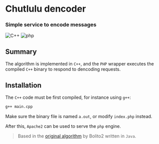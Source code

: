 # Chutlulu dencoder
### Simple service to encode messages
![C++](https://img.shields.io/badge/-C++-blue?logo=cplusplus) ![php](https://img.shields.io/badge/PHP-777BB4?logo=php&logoColor=white)
## Summary
The algorithm is implemented in `C++`, and the `PHP` wrapper executes the compiled `C++` binary to respond to dencoding requests.

## Installation
The `C++` code must be first compiled, for instance using `g++`:

```bash
g++ main.cpp
```
Make sure the binary file is named `a.out`, or modify `index.php` instead.

After this, `Apache2` can be used to serve the `php` engine.

> Based in the [original algorithm](https://github.com/bolito2/Chutlulu) by Bolito2 written in `Java`.
